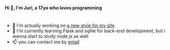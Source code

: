**Hi 👋, I'm Juri, a 17yo who loves programming**
#
- 🔭 I'm actually working on [a new style for my site](https://juro0.github.io/)
- 🌱 I'm currently learning Flask and sqlite for back-end development, but i wanna start to study node.js as well
- 📫 you can contact me by [email](mailto:jurigemignani7@gmail.com)
